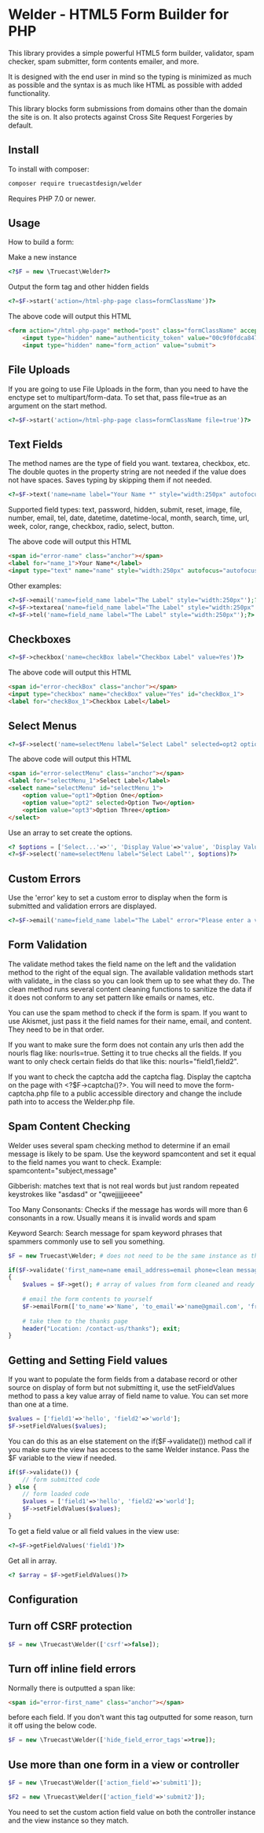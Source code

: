 Welder - HTML5 Form Builder for PHP
=======================================

This library provides a simple powerful HTML5 form builder, validator, spam checker, spam submitter, form contents emailer, and more.

It is designed with the end user in mind so the typing is minimized as much as possible and the syntax is as much like HTML as possible with added functionality.

This library blocks form submissions from domains other than the domain the site is on. It also protects against Cross Site Request Forgeries by default.  

Install
-------

To install with composer:

```sh
composer require truecastdesign/welder
```

Requires PHP 7.0 or newer.

Usage
-----

How to build a form:

Make a new instance

```php
<?$F = new \Truecast\Welder?>
```

Output the form tag and other hidden fields

```php
<?=$F->start('action=/html-php-page class=formClassName')?>
```

The above code will output this HTML

```html
<form action="/html-php-page" method="post" class="formClassName" accept-charset="utf-8">
	<input type="hidden" name="authenticity_token" value="00c9f0fdca847c547ac0292d8d45e0e1ebcd5e395dffc4daf2a0b16420616cf2">
	<input type="hidden" name="form_action" value="submit">
```

File Uploads
---

If you are going to use File Uploads in the form, than you need to have the enctype set to multipart/form-data. To set that, pass file=true as an argument on the start method.


```php
<?=$F->start('action=/html-php-page class=formClassName file=true')?>
```

Text Fields
----------- 

The method names are the type of field you want. textarea, checkbox, etc. The double quotes in the property string are not needed if the value does not have spaces. Saves typing by skipping them if not needed.

```php
<?=$F->text('name=name label="Your Name *" style="width:250px" autofocus=autofocus pattern="^^([1-zA-Z0-1@.\s]{1,255})$" ');?>
```

Supported field types: text, password, hidden, submit, reset, image, file, number, email, tel, date, datetime, datetime-local, month, search, time, url, week, color, range, checkbox, radio, select, button.

The above code will output this HTML

```html
<span id="error-name" class="anchor"></span>
<label for="name_1">Your Name*</label> 
<input type="text" name="name" style="width:250px" autofocus="autofocus" pattern="^^([1-zA-Z0-1@.\s]{1,255})$" id="name_1">
```

Other examples:

```php
<?=$F->email('name=field_name label="The Label" style="width:250px"');?>
<?=$F->textarea('name=field_name label="The Label" style="width:250px"');?>
<?=$F->tel('name=field_name label="The Label" style="width:250px"');?>
```

Checkboxes
----------

```php
<?=$F->checkbox('name=checkBox label="Checkbox Label" value=Yes')?>
```

The above code will output this HTML

```html
<span id="error-checkBox" class="anchor"></span>
<input type="checkbox" name="checkBox" value="Yes" id="checkBox_1"> 
<label for="checkBox_1">Checkbox Label</label> 
```

Select Menus
------------

```php
<?=$F->select('name=selectMenu label="Select Label" selected=opt2 options="opt1:Option One| opt2:Option Two| opt3:Option Three"')?>
```

The above code will output this HTML

```html
<span id="error-selectMenu" class="anchor"></span>
<label for="selectMenu_1">Select Label</label> 
<select name="selectMenu" id="selectMenu_1">
	<option value="opt1">Option One</option>
	<option value="opt2" selected>Option Two</option>
	<option value="opt3">Option Three</option>
</select>
```

Use an array to set create the options.

```php
<? $options = ['Select...'=>'', 'Display Value'=>'value', 'Display Value 2'=>'value2']; ?>
<?=$F->select('name=selectMenu label="Select Label"', $options)?>
```

Custom Errors
-------------

Use the 'error' key to set a custom error to display when the form is submitted and validation errors are displayed.

```php
<?=$F->email('name=field_name label="The Label" error="Please enter a valid email address!"');?>
```


Form Validation
---------------

The validate method takes the field name on the left and the validation method to the right of the equal sign. The available validation methods start with validate_ in the class so you can look them up to see what they do. The clean method runs several content cleaning functions to sanitize the data if it does not conform to any set pattern like emails or names, etc.

You can use the spam method to check if the form is spam. If you want to use Akismet, just pass it the field names for their name, email, and content. They need to be in that order.

If you want to make sure the form does not contain any urls then add the nourls flag like: nourls=true. Setting it to true checks all the fields. If you want to only check certain fields do that like this: nourls="field1,field2".

If you want to check the captcha add the captcha flag. Display the captcha on the page with &lt;?$F-&gt;captcha()?&gt;. You will need to move the form-captcha.php file to a public accessible directory and change the include path into to access the Welder.php file.

Spam Content Checking
---------------------

Welder uses several spam checking method to determine if an email message is likely to be spam. Use the keyword spamcontent and set it equal to the field names you want to check.
Example: spamcontent="subject,message"

Gibberish: matches text that is not real words but just random repeated keystrokes like "asdasd" or "qwejjjjjeeee"

Too Many Consonants: Checks if the message has words will more than 6 consonants in a row. Usually means it is invalid words and spam

Keyword Search: Search message for spam keyword phrases that spammers commonly use to sell you something.

```php
$F = new Truecast\Welder; # does not need to be the same instance as the one used to build the form but can be.

if($F->validate('first_name=name email_address=email phone=clean message=required') and $F->spam('akismet="name,email,content" spamcontent="subject,message" nourls="subject,message"')) # valid
{
	$values = $F->get(); # array of values from form cleaned and ready to insert into database or what ever.
	
	# email the form contents to yourself
	$F->emailForm(['to_name'=>'Name', 'to_email'=>'name@gmail.com', 'from_name'=>$values['name'], 'from_email'=>$values['email'], 'subject'=>'Contact from Website', 'type'=>'html'], ['name', 'email', 'phone', 'message']);
	
	# take them to the thanks page
	header("Location: /contact-us/thanks"); exit;
}
```

Getting and Setting Field values
---

If you want to populate the form fields from a database record or other source on display of form but not submitting it, use the setFieldValues method to pass a key value array of field name to value. You can set more than one at a time.

```php
$values = ['field1'=>'hello', 'field2'=>'world'];
$F->setFieldValues($values);
```

You can do this as an else statement on the if($F->validate()) method call if you make sure the view has access to the same Welder instance. Pass the $F variable to the view if needed.

```php
if($F->validate()) {
	// form submitted code
} else {
	// form loaded code
	$values = ['field1'=>'hello', 'field2'=>'world'];
	$F->setFieldValues($values);
}
```

To get a field value or all field values in the view use:

```php
<?=$F->getFieldValues('field1')?>
```

Get all in array.

```php
<? $array = $F->getFieldValues()?>
```


Configuration
---

## Turn off CSRF protection

```php
$F = new \Truecast\Welder(['csrf'=>false]);
```

## Turn off inline field errors

Normally there is outputted a span like:
```html
<span id="error-first_name" class="anchor"></span>
```
before each field. If you don't want this tag outputted for some reason, turn it off using the below code.

```php
$F = new \Truecast\Welder(['hide_field_error_tags'=>true]);
```

## Use more than one form in a view or controller

```php
$F = new \Truecast\Welder(['action_field'=>'submit1']);

$F2 = new \Truecast\Welder(['action_field'=>'submit2']);
```

You need to set the custom action field value on both the controller instance and the view instance so they match.
